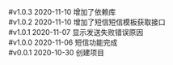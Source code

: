 #v1.0.3  2020-11-10
增加了依赖库  
#v1.0.2  2020-11-10
增加了短信短信模板获取接口     
#v1.0.1  2020-11-07
显示发送失败错误原因    
#v1.0.0  2020-11-06
短信功能完成    
#v0.0.1  2020-10-30
创建项目  